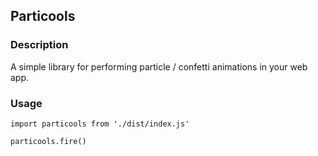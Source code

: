## Particools

### Description

A simple library for performing particle / confetti animations in your web app.

### Usage

```
import particools from './dist/index.js'

particools.fire()
```
